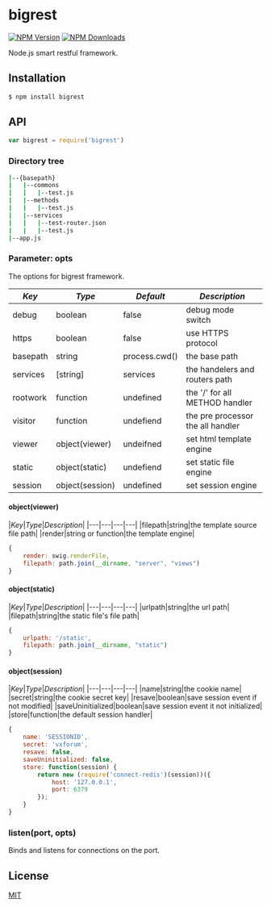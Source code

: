 # bigrest

[![NPM Version][npm-image]][npm-url]
[![NPM Downloads][downloads-image]][downloads-url]

Node.js smart restful framework.

## Installation

```sh
$ npm install bigrest
```

## API

```js
var bigrest = require('bigrest')
```

### Directory tree

```sh
|--{basepath}
|   |--commons
|   |   |--test.js
|   |--methods
|   |   |--test.js
|   |--services
|   |   |--test-router.json
|   |   |--test.js
|--app.js
```

### Parameter: opts

The options for bigrest framework.

|*Key*|*Type*|*Default*|*Description*|
|---|---|---|---|
|debug|boolean|false|debug mode switch|
|https|boolean|false|use HTTPS protocol|
|basepath|string|process.cwd()|the base path|
|services|[string]|services|the handelers and routers path|
|rootwork|function|undefined|the '/' for all METHOD handler|
|visitor|function|undefiend|the pre processor the all handler|
|viewer|object(viewer)|undeifned|set html template engine|
|static|object(static)|undefiend|set static file engine|
|session|object(session)|undefined|set session engine|

#### object(viewer)
|*Key*|*Type*|*Description*|
|---|---|---|---|
|filepath|string|the template source file path|
|render|string or function|the template engine|

```javascript
{
    render: swig.renderFile,
    filepath: path.join(__dirname, "server", "views")
}
```

#### object(static)
|*Key*|*Type*|*Description*|
|---|---|---|---|
|urlpath|string|the url path|
|filepath|string|the static file's file path|

```javascript
{
    urlpath: '/static',
    filepath: path.join(__dirname, "static")
}

```

#### object(session)
|*Key*|*Type*|*Description*|
|---|---|---|---|
|name|string|the cookie name|
|secret|string|the cookie secret key|
|resave|boolean|save session event if not modified|
|saveUninitialized|boolean|save session event it not initialized|
|store|function|the default session handler|

```javascript
{
    name: 'SESSIONID',
    secret: 'vxforum',
    resave: false,
    saveUninitialized: false,
    store: function(session) {
        return new (require('connect-redis')(session))({
            host: '127.0.0.1',
            port: 6379
        });
    }
}
```

### listen(port, opts)

Binds and listens for connections on the port.

## License

[MIT](LICENSE)

[npm-image]: https://img.shields.io/npm/v/bigrest.svg
[npm-url]: https://npmjs.org/package/bigrest
[downloads-image]: https://img.shields.io/npm/dm/bigrest.svg
[downloads-url]: https://npmjs.org/package/bigrest
